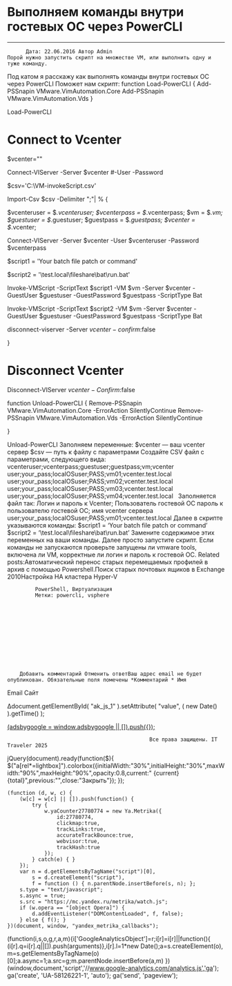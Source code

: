 #                 	Выполняем команды внутри гостевых ОС через PowerCLI                	  
***            ***

			
            
		
    
	
    	  Дата: 22.06.2016 Автор Admin  
	Порой нужно запустить скрипт на множестве VM, или выполнить одну и туже команду.
Под катом я расскажу как выполнять команды внутри гостевых ОС через PowerCLI
Поможет нам скрипт:
function Load-PowerCLI
{
    Add-PSSnapin VMware.VimAutomation.Core
    Add-PSSnapin VMware.VimAutomation.Vds
}

Load-PowerCLI

# Connect to Vcenter

$vcenter=""

Connect-VIServer -Server $vcenter #-User -Password


$csv='C:\VM-invokeScript.csv'

Import-Csv $csv -Delimiter ";"| % {

$vcenteruser = $_.vcenteruser; 
$vcenterpass = $_.vcenterpass; 
$vm = $_.vm; 
$guestuser = $_.guestuser; 
$guestpass = $_.guestpass; 
$vcenter = $_.vcenter;

Connect-VIServer -Server $vcenter -User $vcenteruser -Password $vcenterpass

$script1 = 'Your batch file patch or command'

$script2 = '\\test.local\fileshare\bat\run.bat'

Invoke-VMScript -ScriptText $script1 -VM $vm -Server $vcenter -GuestUser $guestuser -GuestPassword $guestpass -ScriptType Bat

Invoke-VMScript -ScriptText $script2 -VM $vm -Server $vcenter -GuestUser $guestuser -GuestPassword $guestpass -ScriptType Bat



disconnect-viserver -Server $vcenter -confirm:$false

}


# Disconnect Vcenter

Disconnect-VIServer $vcenter -Confirm:$false

  function Unload-PowerCLI
{
    Remove-PSSnapin VMware.VimAutomation.Core -ErrorAction SilentlyContinue
    Remove-PSSnapin VMware.VimAutomation.Vds -ErrorAction SilentlyContinue
   
}

Unload-PowerCLI
Заполняем переменные:
$vcenter &#8212; ваш vcenter сервер
$csv &#8212; путь к файлу с параметрами
Создайте CSV файл с параметрами, следующего вида:
vcenteruser;vcenterpass;guestuser;guestpass;vm;vcenter
user;your_pass;localOSuser;PASS;vm01;vcenter.test.local
user;your_pass;localOSuser;PASS;vm02;vcenter.test.local
user;your_pass;localOSuser;PASS;vm03;vcenter.test.local
user;your_pass;localOSuser;PASS;vm04;vcenter.test.local
&nbsp;
Заполняется файл так:
Логин и пароль к Vcenter; Пользователь гостевой ОС пароль к пользователю гостевой ОС; имя vcenter сервера
user;your_pass;localOSuser;PASS;vm01;vcenter.test.local
Далее в скрипте указываются команды:
$script1 = &#8216;Your batch file patch or command&#8217;
$script2 = &#8216;\\test.local\fileshare\bat\run.bat&#8217;
Замените содержимое этих переменных на ваши команды.
Далее просто запустите скрипт.
Если команды не запускаются проверьте запущены ли vmware tools, включена ли VM, корректные ли логин и пароль к гостевой ОС.
Related posts:Автоматический перенос старых перемещаемых профилей в архив с помощью Powershell.Поиск старых почтовых ящиков в Exchange 2010Настройка HA кластера Hyper-V
        
             PowerShell, Виртуализация 
             Метки: powercli, vsphere  
        
            
        
    
                        
                    
                    
                
        
                
	
		
		Добавить комментарий Отменить ответВаш адрес email не будет опубликован. Обязательные поля помечены *Комментарий * Имя 
Email 
Сайт 
 
&#916;document.getElementById( "ak_js_1" ).setAttribute( "value", ( new Date() ).getTime() );	
	
<ins class="adsbygoogle"
     style="display:block"
     data-ad-client="ca-pub-1890562251101921"
     data-ad-slot="9117958896"
     data-ad-format="auto">
(adsbygoogle = window.adsbygoogle || []).push({});
			
        
        
		
        
           
    
    
  
	
    
		
        
             
			
                
                    
                                                  Все права защищены. IT Traveler 2025 
                         
                        
																														                    
                    
				
                
                
    
			
		                            
	
	
                
                
			
                
		
        
	
    
jQuery(document).ready(function($){
  $("a[rel*=lightbox]").colorbox({initialWidth:"30%",initialHeight:"30%",maxWidth:"90%",maxHeight:"90%",opacity:0.8,current:" {current}  {total}",previous:"",close:"Закрыть"});
});
  
    (function (d, w, c) {
        (w[c] = w[c] || []).push(function() {
            try {
                w.yaCounter27780774 = new Ya.Metrika({
                    id:27780774,
                    clickmap:true,
                    trackLinks:true,
                    accurateTrackBounce:true,
                    webvisor:true,
                    trackHash:true
                });
            } catch(e) { }
        });
        var n = d.getElementsByTagName("script")[0],
            s = d.createElement("script"),
            f = function () { n.parentNode.insertBefore(s, n); };
        s.type = "text/javascript";
        s.async = true;
        s.src = "https://mc.yandex.ru/metrika/watch.js";
        if (w.opera == "[object Opera]") {
            d.addEventListener("DOMContentLoaded", f, false);
        } else { f(); }
    })(document, window, "yandex_metrika_callbacks");
  (function(i,s,o,g,r,a,m){i['GoogleAnalyticsObject']=r;i[r]=i[r]||function(){
  (i[r].q=i[r].q||[]).push(arguments)},i[r].l=1*new Date();a=s.createElement(o),
  m=s.getElementsByTagName(o)[0];a.async=1;a.src=g;m.parentNode.insertBefore(a,m)
  })(window,document,'script','//www.google-analytics.com/analytics.js','ga');
  ga('create', 'UA-58126221-1', 'auto');
  ga('send', 'pageview');
